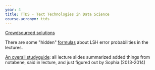 ```yaml
---
year: 4
title: TTDS - Text Technologies in Data Science
course-acronym: ttds
---
```


[Crowdsourced solutions](https://betterinformatics.com/drive?next=0B2AAOQQZ_8BxY0tQYl9HVklhdlU)

There are some "hidden" [formulas](https://drive.google.com/file/d/0B2AAOQQZ_8BxZkppTFM0U2ZnakE/edit?usp=sharing) about LSH error probabilities in the lectures.

[An overall studyguide](https://docs.google.com/document/d/1K3Dmvt-zBO5EeU68MVb29upJdM627OlQiFQmdh92S5o/edit): all lecture slides summarized added things from notabene, said in lecture, and just figured out by Sophia (2013-2014)
